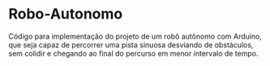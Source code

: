 # Robo-Autonomo
Código para implementação do projeto de um robô autônomo com Arduino, que seja capaz de percorrer uma pista sinuosa desviando de obstáculos, sem colidir e chegando ao final do percurso em menor intervalo de tempo.
